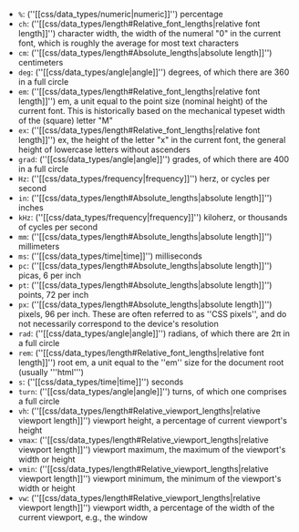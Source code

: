 * <code>%</code>: (''[[css/data_types/numeric|numeric]]'') percentage
* <code>ch</code>: (''[[css/data_types/length#Relative_font_lengths|relative font length]]'') character width, the width of the numeral "0" in the current font, which is roughly the average for most text characters
* <code>cm</code>: (''[[css/data_types/length#Absolute_lengths|absolute length]]'') centimeters
* <code>deg</code>: (''[[css/data_types/angle|angle]]'') degrees, of which there are 360 in a full circle
* <code>em</code>: (''[[css/data_types/length#Relative_font_lengths|relative font length]]'') em, a unit equal to the point size (nominal height) of the current font.  This is historically based on the mechanical typeset width of the (square) letter "M"
* <code>ex</code>: (''[[css/data_types/length#Relative_font_lengths|relative font length]]'') ex, the height of the letter "x" in the current font, the general height of lowercase letters without ascenders
* <code>grad</code>: (''[[css/data_types/angle|angle]]'') grades, of which there are 400 in a full circle
* <code>Hz</code>: (''[[css/data_types/frequency|frequency]]'') herz, or cycles per second
* <code>in</code>: (''[[css/data_types/length#Absolute_lengths|absolute length]]'') inches
* <code>kHz</code>: (''[[css/data_types/frequency|frequency]]'') kiloherz, or thousands of cycles per second
* <code>mm</code>: (''[[css/data_types/length#Absolute_lengths|absolute length]]'') millimeters
* <code>ms</code>: (''[[css/data_types/time|time]]'') milliseconds
* <code>pc</code>: (''[[css/data_types/length#Absolute_lengths|absolute length]]'') picas, 6 per inch
* <code>pt</code>: (''[[css/data_types/length#Absolute_lengths|absolute length]]'') points, 72 per inch
* <code>px</code>: (''[[css/data_types/length#Absolute_lengths|absolute length]]'') pixels, 96 per inch. These are often referred to as ''CSS pixels'', and do not necessarily correspond to the device's resolution
* <code>rad</code>: (''[[css/data_types/angle|angle]]'') radians, of which there are 2π in a full circle
* <code>rem</code>: (''[[css/data_types/length#Relative_font_lengths|relative font length]]'') root em, a unit equal to the ''em'' size for the document root (usually '''html''')
* <code>s</code>: (''[[css/data_types/time|time]]'') seconds
* <code>turn</code>: (''[[css/data_types/angle|angle]]'') turns, of which one comprises a full circle
* <code>vh</code>: (''[[css/data_types/length#Relative_viewport_lengths|relative viewport length]]'') viewport height, a percentage of current viewport's height
* <code>vmax</code>: (''[[css/data_types/length#Relative_viewport_lengths|relative viewport length]]'') viewport maximum, the maximum of the viewport's width or height
* <code>vmin</code>: (''[[css/data_types/length#Relative_viewport_lengths|relative viewport length]]'') viewport minimum, the minimum of the viewport's width or height
* <code>vw</code>: (''[[css/data_types/length#Relative_viewport_lengths|relative viewport length]]'') viewport width, a percentage of the width of the current viewport, e.g., the window